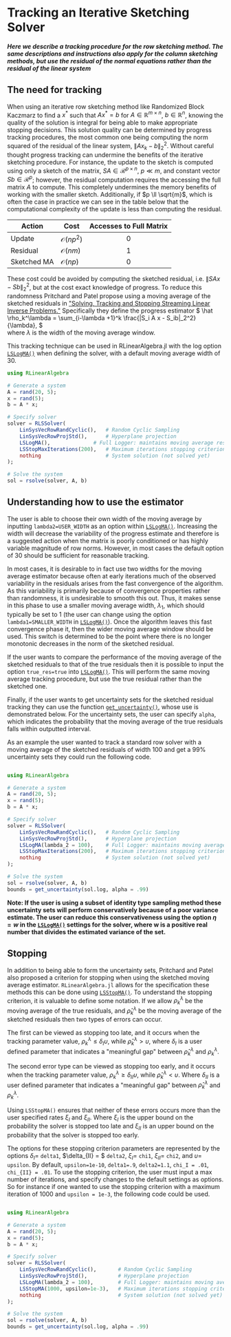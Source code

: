 # Tracking an Iterative Sketching Solver
***Here we describe a tracking procedure for the row sketching method. The same descriptions and instructions also apply for the column sketching methods, but use the residual of the normal equations rather than the residual of the linear system***

## The need for tracking
When using an iterative row sketching method like Randomized Block Kaczmarz to find a $x^*$ such that $Ax^*=b$ for $A\in \mathbb{R}^{m\times n}$, $b\in \mathbb{R}^n$,
knowing the quality of the solution is integral for being able to make appropriate stopping decisions. This solution quality can be determined by progress tracking procedures, the most common one being computing the norm squared of the residual of the linear system, $\|Ax_k-b\|_2^2$. Without careful thought progress tracking can undermine the benefits of the iterative sketching procedure. For instance, the update to the sketch is computed using only a sketch of the matrix, $SA \in \mathcal{R}^{p \times n}$, $p \ll m$, and constant vector $Sb \in \mathcal{R}^p$; however, the residual computation requires the accessing the full matrix $A$ to compute. This completely undermines the memory benefits of working with the smaller sketch. Additionally, if $p \ll \sqrt{m}$, which is often the case in practice we can see in the table below that the computational complexity of the update is less than computing the residual.

| Action | Cost | Accesses to Full Matrix|
|--------|------| :-----------: |
|Update| $\mathcal{O}(np^2)$| 0|
|Residual | $\mathcal{O}(nm)$| 1|
|Sketched MA |   $\mathcal{O}(np)$ | 0|

These cost could be avoided by computing the sketched
residual, i.e. $\|S A x - Sb\|_2^2$, but at the cost exact knowledge of 
progress. To reduce this randomness Pritchard and Patel propose using 
a moving average of the sketched residuals in ["Solving, Tracking 
and Stopping Streaming Linear Inverse Problems."](https://arxiv.org/abs/2201.05741) Specifically they define
the progress estimator 
$
    \hat \rho_k^\lambda = \sum_{i-\lambda +1}^k \frac{\|S_i A x - S_ib\|_2^2}{\lambda},
$  
where $\lambda$ is the width of the moving average window. 


This tracking technique can be used in RLinearAlgebra.jl with the log option
[`LSLogMA()`](@ref) when defining the solver, with a default moving average width of 30.
```julia
using RLinearAlgebra

# Generate a system
A = rand(20, 5);
x = rand(5);
b = A * x;

# Specify solver
solver = RLSSolver(
    LinSysVecRowRandCyclic(),   # Random Cyclic Sampling
    LinSysVecRowProjStd(),      # Hyperplane projection
    LSLogMA(),              # Full Logger: maintains moving average residual history
    LSStopMaxIterations(200),   # Maximum iterations stopping criterion
    nothing                     # System solution (not solved yet)
);

# Solve the system
sol = rsolve(solver, A, b)
```
## Understanding how to use the estimator
The user is able to choose their own width of the moving average by inputting 
`lambda2=USER_WIDTH` as an option within [`LSLogMA()`](@ref). Increasing the width
will decrease the variability of the progress estimate and therefore is a suggested
action when the matrix is poorly conditioned or has highly variable magnitude of row 
norms. However, in most cases the default option of 30 should be  sufficient for reasonable tracking. 

In most cases, it is desirable to in fact use two widths for 
the moving average estimator because often at early iterations
much of the observed variability in the residuals arises from the 
fast convergence of the algorithm. As this variability is primarily because of convergence properties rather than randomness, it is undesirable to smooth this out. Thus, it makes 
sense in this phase to use a smaller moving average width, $\lambda_1$, which should typically be set to 1 (the user can change using the option `lambda1=SMALLER_WIDTH` in [`LSLogMA()`](@ref)). Once the 
algorithm leaves this fast convergence phase it, then the wider moving average window should be used. This switch is determined to
be the point where there is no longer monotonic decreases in the norm of the sketched residual. 

If the user wants to compare the performance of the moving average of the sketched residuals to 
that of the true residuals then it is possible to input the option `true_res=true` into [`LSLogMA()`](@ref). This will 
perform the same moving average tracking procedure, but use the true residual rather than the sketched one.

Finally, if the user wants to get uncertainty sets for the sketched residual tracking they can use
the function [`get_uncertainty()`](@ref), whose use is demonstrated below. 
For the uncertainty sets, the user can specify `alpha`, which indicates the probability that the moving average of the 
true residuals falls within outputted interval. 

As an example the user wanted to track a standard row solver
 with a moving average of the sketched residuals of width 100 and get a 99% uncertainty sets
they could run the following code.  
```julia

using RLinearAlgebra

# Generate a system
A = rand(20, 5);
x = rand(5);
b = A * x;

# Specify solver
solver = RLSSolver(
    LinSysVecRowRandCyclic(),   # Random Cyclic Sampling
    LinSysVecRowProjStd(),      # Hyperplane projection
    LSLogMA(lambda_2 = 100),    # Full Logger: maintains moving average residual history
    LSStopMaxIterations(200),   # Maximum iterations stopping criterion
    nothing                     # System solution (not solved yet)
);

# Solve the system
sol = rsolve(solver, A, b)
bounds = get_uncertainty(sol.log, alpha = .99)
```

**Note:
If the user is using a subset of identity type sampling method these uncertainty sets will perform conservatively
    because of a poor variance estimate. The user can reduce this conservativeness using the option $\eta=w$ in 
    the [`LSLogMA()`](@ref) settings for the solver, where w is a positive real number that divides the estimated variance of the set.**

## Stopping
In addition to being able to form the uncertainty sets, Pritchard and Patel also proposed a criterion for
stopping when using the sketched moving average estimator. `RLinearAlgebra.jl` allows for the specification 
these methods this can be done using [`LSStopMA()`](@ref). To understand the stopping criterion, it is valuable
to define some notation. If we allow $\rho_k^\lambda$ be the moving average of the true residuals, and 
$\hat \rho_k^\lambda$ be the moving average of the sketched residuals then two types of errors can occur.  

The first can be viewed as stopping too late, and it occurs when the tracking parameter value, 
$\rho_k^\lambda \leq \delta_I \upsilon$, while $\hat \rho_k^\lambda > \upsilon$, where $\delta_I$ 
is a user defined parameter that indicates a "meaningful gap" between $\hat \rho_k^\lambda$ 
and $\rho_k^\lambda$. 

The second error type can be viewed as stopping too early, and it occurs when the tracking parameter value, 
$\rho_k^\lambda \geq \delta_{II} \upsilon$, while $\hat \rho_k^\lambda < \upsilon$.
Where $\delta_{II}$ is a user defined parameter that indicates a "meaningful gap" between
$\hat \rho_k^\lambda$ and $\rho_k^\lambda$. 

Using `LSStopMA()` ensures that neither of these errors occurs
more than the user specified rates $\xi_{I}$ and $\xi_{II}$.
Where $\xi_{I}$ is the upper bound on the probability 
the solver is stopped too late and $\xi_{II}$ is an upper bound on
the probability that the solver is stopped too early.

The options for these stopping criterion parameters are represented by the options $\delta_I =$ `delta1`, $\delta_{II} = $ `delta2`,
$\xi_I =$ `chi1`, $\xi_{II}=$ `chi2`, and $\upsilon=$ `upsilon`. By default, `upsilon=1e-10`, `delta1=.9`, `delta2=1.1`, `chi_I = .01`,
`chi_{II} = .01`. To use the stopping criterion, the user must input a max number of iterations, and specify
changes to the default settings as options. So for instance if one wanted to use the stopping criterion with a 
maximum iteration of 1000 and `upsilon = 1e-3`, the following code could be used. 

```julia

using RLinearAlgebra

# Generate a system
A = rand(20, 5);
x = rand(5);
b = A * x;

# Specify solver
solver = RLSSolver(
    LinSysVecRowRandCyclic(),       # Random Cyclic Sampling
    LinSysVecRowProjStd(),          # Hyperplane projection
    LSLogMA(lambda_2 = 100),        # Full Logger: maintains moving average residual history
    LSStopMA(1000, upsilon=1e-3),   # Maximum iterations stopping criterion
    nothing                         # System solution (not solved yet)
);

# Solve the system
sol = rsolve(solver, A, b)
bounds = get_uncertainty(sol.log, alpha = .99)
```
